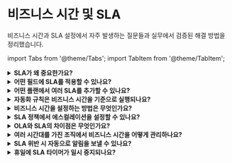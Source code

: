 # 비즈니스 시간 및 SLA

비즈니스 시간과 SLA 설정에서 자주 발생하는 질문들과 실무에서 검증된 해결 방법을 정리했습니다.

import Tabs from '@theme/Tabs';
import TabItem from '@theme/TabItem';

<details>
<summary><strong>SLA가 왜 중요한가요?</strong></summary>

**답변:** SLA(서비스 수준 계약)는 고객과의 기대치를 명확하게 설정하는 핵심 도구입니다. 요청자에게는 해결 시간의 명확한 기준을 제공하여 불필요한 문의를 줄이고, 에이전트에게는 응답 및 해결 시간을 체계적으로 관리할 수 있는 기준을 제공합니다.

**실무 팁:** 현실적이고 달성 가능한 SLA를 설정하여 팀의 부담을 줄이면서도 고객 만족도를 높일 수 있습니다.

</details>

<details>
<summary><strong>어떤 필드에 SLA를 적용할 수 있나요?</strong></summary>

**답변:** 단락 및 콘텐츠 필드를 제외한 모든 티켓 필드를 기반으로 SLA 정책 적용 조건을 설정할 수 있습니다.

**활용 예시:**
- 우선순위별 SLA 설정 (긴급, 높음, 보통, 낮음)
- 카테고리별 SLA 설정 (하드웨어, 소프트웨어, 액세스 권한)
- 그룹별 SLA 설정 (IT팀, HR팀, 영업팀)
- 요청자 유형별 SLA 설정 (VIP 고객, 일반 사용자)

</details>

<details>
<summary><strong>어떤 플랜에서 여러 SLA를 추가할 수 있나요?</strong></summary>

**답변:** Growth, Pro, Enterprise 플랜에서 여러 SLA 정책을 추가할 수 있습니다.

**참고:** Starter 플랜은 기본 SLA 정책 하나만 지원되므로, 복잡한 SLA 운영이 필요한 경우 플랜 업그레이드를 고려해보세요.

</details>

<details>
<summary><strong>자동화 규칙은 비즈니스 시간을 기준으로 실행되나요?</strong></summary>

**답변:** 자동화 규칙은 설정에 따라 비즈니스 시간 또는 달력 시간(24시간) 기준으로 실행할 수 있습니다.

**설정 방법:**
1. **Admin** > **Workflow Automator** > **Automations**로 이동
2. 규칙 생성 시 조건에서 **Business Hours** 또는 **Calendar Hours** 선택
3. 비즈니스 시간 선택 시 휴일과 주말은 자동으로 제외됩니다

**권장사항:** 긴급하지 않은 알림이나 작업은 비즈니스 시간으로, 즉시 처리가 필요한 작업은 달력 시간으로 설정하세요.

</details>

<details>
<summary><strong>비즈니스 시간을 설정하는 방법은 무엇인가요?</strong></summary>

**단계별 설정:**
1. **Admin** > **Account Settings** > **Business Hours**로 이동
2. 각 요일별로 운영 시간 설정
3. 점심시간이나 브레이크 타임도 세부적으로 설정 가능
4. 휴일 및 공휴일 추가
5. 시간대(Timezone) 정확히 설정

**실무 팁:**
- 여러 지역 운영 시 각 지역별로 별도 비즈니스 시간 생성
- 24/7 운영팀은 별도 비즈니스 시간 그룹으로 분리 관리
- 휴일 캘린더는 매년 초 미리 업데이트해두기

</details>

<details>
<summary><strong>SLA 정책에서 에스컬레이션을 설정할 수 있나요?</strong></summary>

**답변:** 네, SLA 에스컬레이션을 통해 지연 상황을 체계적으로 관리할 수 있습니다.

**설정 경로:**
1. **Admin** > **Service Management** > **Service Desk Settings** > **SLA and OLA Policies**
2. SLA 정책 편집 또는 신규 생성
3. **What happens when the deadline approaches or SLA is violated** 섹션에서 에스컬레이션 규칙 추가

**에스컬레이션 옵션:**
- 특정 시간 전 담당자에게 알림
- SLA 위반 시 상위 관리자에게 자동 할당
- 여러 단계의 에스컬레이션 체인 설정
- 이메일, 슬랙 등 다양한 알림 채널 활용

</details>

<details>
<summary><strong>OLA와 SLA의 차이점은 무엇인가요?</strong></summary>

**주요 차이점:**

| 구분 | SLA (Service Level Agreement) | OLA (Operational Level Agreement) |
|------|-------------------------------|-----------------------------------|
| **대상** | 고객과 서비스 제공업체 간 약속 | 내부 팀 간 약속 |
| **표시** | 고객에게 공개적으로 표시 | 내부 운영 목적으로만 사용 |
| **목적** | 고객 기대치 관리 | 내부 프로세스 효율성 향상 |
| **측정** | 고객 만족도 중심 | 운영 효율성 중심 |

**실무 활용:**
- **SLA**: 고객 응답 시간, 해결 시간 등
- **OLA**: 팀 간 업무 인계 시간, 내부 승인 프로세스 등

</details>

<details>
<summary><strong>여러 시간대를 가진 조직에서 비즈니스 시간을 어떻게 관리하나요?</strong></summary>

**다중 시간대 관리 전략:**

1. **지역별 그룹 생성**
   - 각 지역별로 별도의 에이전트 그룹 생성
   - 지역명을 포함한 명확한 그룹명 사용 (예: IT_Seoul, IT_Tokyo)

2. **지역별 비즈니스 시간 설정**
   - **Admin** > **Account Settings** > **Business Hours**에서 지역별 생성
   - 각 지역의 로컬 휴일과 근무 문화 반영

3. **SLA 정책 차별화**
   - 그룹별로 다른 비즈니스 시간 적용
   - 시간대별 우선순위 조정 고려

**실무 팁:**
- Follow the Sun 모델로 24시간 지원 체계 구축
- 지역 간 업무 인계 프로세스 표준화
- 각 지역의 문화적 특성을 고려한 SLA 설계

</details>

<details>
<summary><strong>SLA 위반 시 자동으로 알림을 보낼 수 있나요?</strong></summary>

**답변:** 네, SLA 에스컬레이션 기능으로 다양한 상황에서 자동 알림을 설정할 수 있습니다.

**알림 설정 방법:**
1. SLA 정책 설정에서 **Escalation Rules** 구성
2. 알림 시점 설정 (예: 마감 2시간 전, 위반 즉시)
3. 수신자 지정 (담당자, 상위 관리자, 특정 그룹)
4. 알림 채널 선택 (이메일, 인앱 알림, 슬랙 등)

**실용적인 알림 시나리오:**
- **1차 알림**: SLA 마감 4시간 전 → 담당 에이전트
- **2차 알림**: SLA 마감 1시간 전 → 담당자 + 팀 리더
- **3차 알림**: SLA 위반 시 → 모든 관련자 + 상급 관리자

**주의사항:** 너무 빈번한 알림은 피로감을 유발하므로 적절한 빈도로 설정하세요.

</details>

<details>
<summary><strong>휴일에 SLA 타이머가 일시 중지되나요?</strong></summary>

**답변:** 비즈니스 시간 기반 SLA는 휴일에 자동으로 일시 중지되지만, 24시간 기반 SLA는 계속 진행됩니다.

**SLA 타입별 동작:**

| SLA 유형 | 휴일 동작 | 활용 시나리오 |
|----------|-----------|---------------|
| **Business Hours SLA** | 타이머 일시중지 | 일반적인 업무 요청 |
| **Calendar Hours SLA** | 타이머 계속 진행 | 긴급 장애 대응 |

**설정 확인 방법:**
1. **Admin** > **Account Settings** > **Business Hours**
2. 휴일 캘린더 등록 여부 확인
3. SLA 정책에서 Business Hours 기반으로 설정되었는지 확인

**실무 권장사항:**
- 긴급도가 높은 시스템 장애: 24시간 기반 SLA
- 일반적인 사용자 요청: 비즈니스 시간 기반 SLA
- 중요도에 따른 혼합 운영으로 효율성 극대화

</details>
